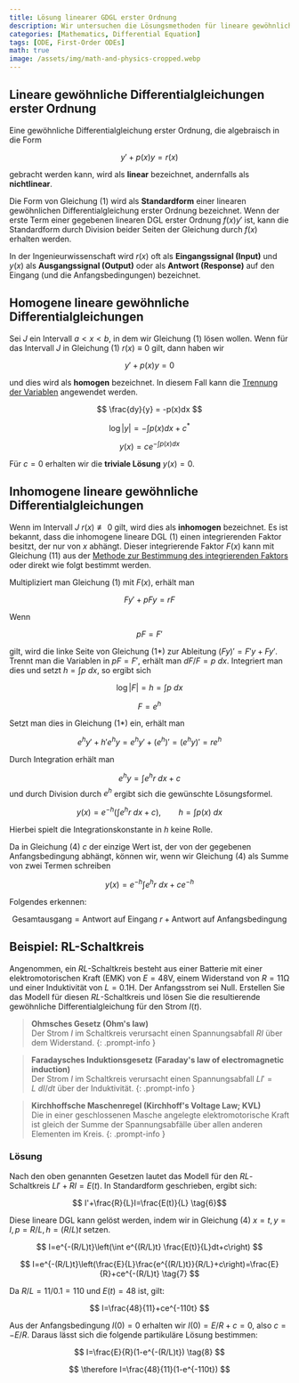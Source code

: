 ```yaml
---
title: Lösung linearer GDGL erster Ordnung
description: Wir untersuchen die Lösungsmethoden für lineare gewöhnliche Differentialgleichungen erster Ordnung.
categories: [Mathematics, Differential Equation]
tags: [ODE, First-Order ODEs]
math: true
image: /assets/img/math-and-physics-cropped.webp
---
```

## Lineare gewöhnliche Differentialgleichungen erster Ordnung
Eine gewöhnliche Differentialgleichung erster Ordnung, die algebraisch in die Form

$$ y'+p(x)y=r(x) \tag{1} $$

gebracht werden kann, wird als **linear** bezeichnet, andernfalls als **nichtlinear**.

Die Form von Gleichung (1) wird als **Standardform** einer linearen gewöhnlichen Differentialgleichung erster Ordnung bezeichnet. Wenn der erste Term einer gegebenen linearen DGL erster Ordnung $f(x)y'$ ist, kann die Standardform durch Division beider Seiten der Gleichung durch $f(x)$ erhalten werden.

In der Ingenieurwissenschaft wird $r(x)$ oft als **Eingangssignal (Input)** und $y(x)$ als **Ausgangssignal (Output)** oder als **Antwort (Response)** auf den Eingang (und die Anfangsbedingungen) bezeichnet.

## Homogene lineare gewöhnliche Differentialgleichungen
Sei $J$ ein Intervall $a<x<b$, in dem wir Gleichung (1) lösen wollen. Wenn für das Intervall $J$ in Gleichung (1) $r(x)\equiv 0$ gilt, dann haben wir

$$ y'+p(x)y=0 \tag{2}$$

und dies wird als **homogen** bezeichnet. In diesem Fall kann die [Trennung der Variablen](/posts/Separation-of-Variables/) angewendet werden.

$$ \frac{dy}{y} = -p(x)dx $$

$$ \log |y| = -\int p(x)dx + c^* $$

$$ y(x) = ce^{-\int p(x)dx} \tag{3}$$

Für $c=0$ erhalten wir die **triviale Lösung** $y(x)=0$.

## Inhomogene lineare gewöhnliche Differentialgleichungen
Wenn im Intervall $J$ $r(x)\not\equiv 0$ gilt, wird dies als **inhomogen** bezeichnet. Es ist bekannt, dass die inhomogene lineare DGL (1) einen integrierenden Faktor besitzt, der nur von $x$ abhängt. Dieser integrierende Faktor $F(x)$ kann mit Gleichung (11) aus der [Methode zur Bestimmung des integrierenden Faktors](/posts/Exact-Differential-Equation-and-Integrating-Factor/#methode-zur-bestimmung-des-integrierenden-faktors) oder direkt wie folgt bestimmt werden.

Multipliziert man Gleichung (1) mit $F(x)$, erhält man

$$ Fy'+pFy=rF \tag{1*} $$

Wenn

$$ pF=F' $$

gilt, wird die linke Seite von Gleichung (1*) zur Ableitung $(Fy)'=F'y+Fy'$. Trennt man die Variablen in $pF=F'$, erhält man $dF/F=p\ dx$. Integriert man dies und setzt $h=\int p\ dx$, so ergibt sich

$$ \log |F|=h=\int p\ dx $$

$$ F = e^h $$

Setzt man dies in Gleichung (1*) ein, erhält man

$$ e^hy'+h'e^hy=e^hy'+(e^h)'=(e^hy)'=re^h $$

Durch Integration erhält man

$$ e^hy=\int e^hr\ dx + c $$
und durch Division durch $e^h$ ergibt sich die gewünschte Lösungsformel.

$$ y(x)=e^{-h}\left(\int e^hr\ dx + c\right),\qquad h=\int p(x)\ dx \tag{4} $$

Hierbei spielt die Integrationskonstante in $h$ keine Rolle.

Da in Gleichung (4) $c$ der einzige Wert ist, der von der gegebenen Anfangsbedingung abhängt, können wir, wenn wir Gleichung (4) als Summe von zwei Termen schreiben

$$ y(x)=e^{-h}\int e^hr\ dx + ce^{-h} \tag{4*} $$

Folgendes erkennen:

$$ \text{Gesamtausgang}=\text{Antwort auf Eingang }r+\text{Antwort auf Anfangsbedingung} \tag{5} $$

## Beispiel: RL-Schaltkreis
Angenommen, ein $RL$-Schaltkreis besteht aus einer Batterie mit einer elektromotorischen Kraft (EMK) von $E=48\textrm{V}$, einem Widerstand von $R=11\mathrm{\Omega}$ und einer Induktivität von $L=0.1\text{H}$. Der Anfangsstrom sei Null. Erstellen Sie das Modell für diesen $RL$-Schaltkreis und lösen Sie die resultierende gewöhnliche Differentialgleichung für den Strom $I(t)$.
> **Ohmsches Gesetz (Ohm's law)**  
> Der Strom $I$ im Schaltkreis verursacht einen Spannungsabfall $RI$ über dem Widerstand.
{: .prompt-info }

> **Faradaysches Induktionsgesetz (Faraday's law of electromagnetic induction)**  
> Der Strom $I$ im Schaltkreis verursacht einen Spannungsabfall $LI'=L\ dI/dt$ über der Induktivität.
{: .prompt-info }

> **Kirchhoffsche Maschenregel (Kirchhoff's Voltage Law; KVL)**  
> Die in einer geschlossenen Masche angelegte elektromotorische Kraft ist gleich der Summe der Spannungsabfälle über allen anderen Elementen im Kreis.
{: .prompt-info }

### Lösung
Nach den oben genannten Gesetzen lautet das Modell für den $RL$-Schaltkreis $LI'+RI=E(t)$. In Standardform geschrieben, ergibt sich:

$$ I'+\frac{R}{L}I=\frac{E(t)}{L} \tag{6}$$

Diese lineare DGL kann gelöst werden, indem wir in Gleichung (4) $x=t, y=I, p=R/L, h=(R/L)t$ setzen.

$$ I=e^{-(R/L)t}\left(\int e^{(R/L)t} \frac{E(t)}{L}dt+c\right) $$

$$ I=e^{-(R/L)t}\left(\frac{E}{L}\frac{e^{(R/L)t}}{R/L}+c\right)=\frac{E}{R}+ce^{-(R/L)t} \tag{7} $$

Da $R/L=11/0.1=110$ und $E(t)=48$ ist, gilt:

$$ I=\frac{48}{11}+ce^{-110t} $$

Aus der Anfangsbedingung $I(0)=0$ erhalten wir $I(0)=E/R+c=0$, also $c=-E/R$. Daraus lässt sich die folgende partikuläre Lösung bestimmen:

$$ I=\frac{E}{R}(1-e^{-(R/L)t}) \tag{8} $$

$$ \therefore I=\frac{48}{11}(1-e^{-110t}) $$
